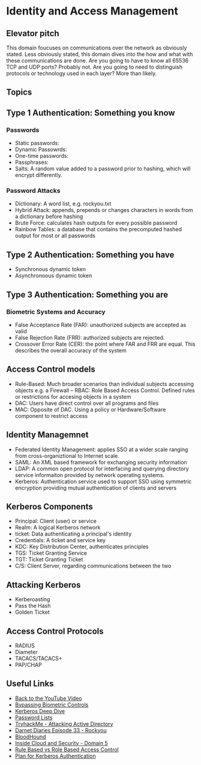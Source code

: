 # Identity and Access Management

## Elevator pitch
This domain foucuses on communications over the network as obviously stated. Less obviously stated, this domain dives into the how and what with these communications are done. Are you going to have to know all 65536 TCP and UDP ports? Probably not. Are you going to need to distinguish protocols or technology used in each layer? More than likely.

## Topics

## Type 1 Authentication: Something you know
### Passwords
- Static passwords: 
- Dynamic Passowrds: 
- One-time passwords: 
- Passphrases: 
- Salts: A random value added to a password prior to hashing, which will encrypt differently.

### Password Attacks
- Dictionary: A word list, e.g. rockyou.txt
- Hybrid Attack: appends, prepends or changes characters in words from a dictionary before hashing
- Brute Force: calculates hash outputs for every possible password
- Rainbow Tables: a database that contains the precomputed hashed output for most or all passwords

## Type 2 Authentication: Something you have
- Synchronous dynamic token
- Asynchronoous dynamic token

## Type 3 Authentication: Something you are
### Biometric Systems and Accuracy
- False Acceptance Rate (FAR): unauthorized subjects are accepted as valid
- False Rejection Rate (FRR): authorized subjects are rejected.
- Crossover Error Rate (CER): the point where FAR and FRR are equal. This describes the overall accuracy of the system

## Access Control models
- Rule-Based: Much broader scenarios than individual subjects accessing objects e.g. a Firewall
– RBAC: Role Based Access Control. Defined rules or restrictions for accesing objects in a system
- DAC: Users have direct control over all programs and files
- MAC: Opposite of DAC. Using a policy or Hardware/Software component to restrict access

## Identity Managemnet
- Federated Identity Management: applies SSO at a wider scale ranging from cross-organiztional to Internet scale.
- SAML: An XML based framework for exchanging security information
- LDAP: A common open protocol for interfacing and querying directory service informaiton provided by network operating systems.
- Kerberos: Authentication service used to support SSO using symmetric encryption providing mutual authentication of clients and servers

## Kerberos Components
- Principal: Client (user) or service
- Realm: A logical Kerberos network
- ticket: Data authenticating a principal's identity
- Credentials: A ticket and service key
- KDC: Key Distribution Center, authenticates principles
- TGS: Ticket Granting Service
- TGT: Ticket Granting Ticket
- C/S: Client Server, regarding communications between the two

## Attacking Kerberos
- Kerberoasting
- Pass the Hash
- Golden Ticket

## Access Control Protocols
- RADIUS
- Diameter
- TACACS/TACACS+
- PAP/CHAP

## Useful Links

- [Back to the YouTube Video]()
- [Bypassing Biometric Controls](https://www.youtube.com/watch?v=ANllOmgJH9Y)
- [Kerberos Deep Dive](https://www.youtube.com/watch?v=5N242XcKAsM)
- [Password Lists](https://github.com/danielmiessler/SecLists/tree/master/Passwords)
- [TryhackMe - Attacking Active Directory](https://tryhackme.com/room/attacktivedirectory)
- [Darnet Diaries Episode 33 - Rockyou](https://darknetdiaries.com/episode/33/)
- [BloodHound](https://www.sans.org/blog/bloodhound-sniffing-out-path-through-windows-domains/)
- [Inside Cloud and Security - Domain 5](https://youtu.be/o-jeH8OlKfs)
- [Rule Based vs Role Based Access Control](https://blogs.iuvotech.com/rbac-rule-based-vs.-role-based-access-control)
- [Plan for Kerberos Authentication](https://docs.microsoft.com/en-us/sharepoint/security-for-sharepoint-server/kerberos-authentication-planning)

